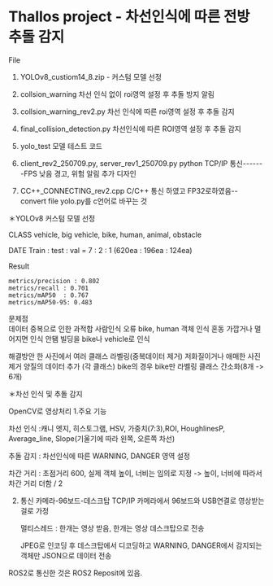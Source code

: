 # Thallos project - 차선인식에 따른 전방 추돌 감지 

File 
1. YOLOv8_custiom14_8.zip - 커스텀 모델 선정 

2. collsion_warning
   차선 인식 없이 roi영역 설정 후 추돌 방지 알림

3. collsion_warning_rev2.py
   차선 인식에 따른 roi영역 설정 후 추돌 감지

4. final_collision_detection.py
   차선인식에 따른 ROI영역 설정 후 추돌 감지

6. yolo_test
  모델 테스트 코드

7. client_rev2_250709.py, server_rev1_250709.py
   python TCP/IP 통신-------FPS 낮음
   경고, 위험 알림 추가 디자인
8. CC++_CONNECTING_rev2.cpp
   C/C++ 통신 하였고 
   FP32로하였음-- convert file yolo.py를 c언어로 바꾸는 것 

＊YOLOv8 커스텀 모델 선정

CLASS
vehicle, big vehicle, bike, human, animal, obstacle

DATE 
Train : test : val = 7 : 2 : 1
(620ea : 196ea : 124ea)

Result

    metrics/precision : 0.802
    metrics/recall : 0.701  
    metrics/mAP50  : 0.767  
    metrics/mAP50-95: 0.483

문제점    
데이터 중복으로 인한 과적합
사람인식 오류
bike, human 객체 인식 혼동
가깝거나 멀어지면 인식 안됌
빌딩을 bike나 vehicle로 인식

해결방안
한 사진에서 여러 클래스 라벨링(중복데이터 제거)
저화질이거나 애매한 사진 제거 
양질의 데이터 추가 (각 클래스)
bike의 경우 bike만 라벨링
클래스 간소화(8개 -> 6개)


＊차선 인식 및 추돌 감지

OpenCV로 영상처리
1.주요 기능

차선 인식
:캐니 엣지, 히스토그램, HSV, 가중치(7:3),ROI, HoughlinesP, Average_line, Slope(기울기에 따라 왼쪽, 오른쪽 차선)

추돌 감지
: 차선인식에 따른 WARNING, DANGER 영역 설정 

차간 거리
: 초점거리 600, 실제 객체 높이, 너비는 임의로 지정 -> 높이, 너비에 따라서 차간 거리 더함 / 2

2. 통신
   카메라-96보드-데스크탑
   TCP/IP
   카메라에서 96보드와 USB연결로 영상받는 걸로 가정
   
   멀티스레드 : 한개는 영상 받음, 한개는 영상 데스크탑으로 전송

   JPEG로 인코딩 후 데스크탑에서 디코딩하고 WARNING, DANGER에서 감지되는 객체만 JSON으로 데이터 전송

ROS2로 통신한 것은 ROS2 Reposit에 있음.
